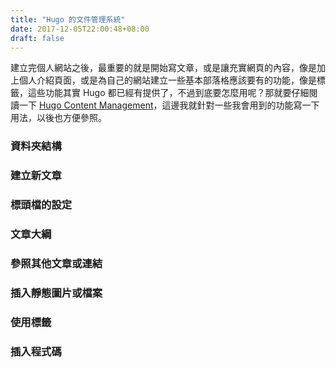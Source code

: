 ```yaml
---
title: "Hugo 的文件管理系統"
date: 2017-12-05T22:00:48+08:00
draft: false
---
```

建立完個人網站之後，最重要的就是開始寫文章，或是讓充實網頁的內容，像是加上個人介紹頁面，或是為自己的網站建立一些基本部落格應該要有的功能，像是標籤，這些功能其實 Hugo 都已經有提供了，不過到底要怎麼用呢？那就要仔細閱讀一下 [Hugo Content Management][Hugo Content Management]，這邊我就針對一些我會用到的功能寫一下用法，以後也方便參照。

### 資料夾結構
### 建立新文章
### 標頭檔的設定
### 文章大綱
### 參照其他文章或連結
### 插入靜態圖片或檔案
### 使用標籤
### 插入程式碼

[Hugo Content Management]: https://gohugo.io/content-management/